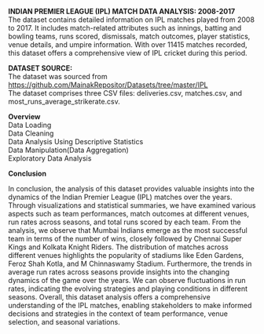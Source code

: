 **INDIAN PREMIER LEAGUE (IPL) MATCH DATA ANALYSIS: 2008-2017**  
The dataset contains detailed information on IPL matches played from 2008 to 2017. It includes match-related attributes such as innings, batting and bowling teams, runs scored, dismissals, match outcomes, player statistics, venue details, and umpire information. With over 11415 matches recorded, this dataset offers a comprehensive view of IPL cricket during this period.  


**DATASET SOURCE:**  
The dataset was sourced from https://github.com/MainakRepositor/Datasets/tree/master/IPL  
The dataset comprises three CSV files: deliveries.csv, matches.csv, and most_runs_average_strikerate.csv.

**Overview**  
Data Loading  
Data Cleaning  
Data Analysis Using Descriptive Statistics  
Data Manipulation(Data Aggregation)  
Exploratory Data Analysis

**Conclusion**

In conclusion, the analysis of this dataset provides valuable insights into the dynamics of the Indian Premier League (IPL) matches over the years. Through visualizations and statistical summaries, we have examined various aspects such as team performances, match outcomes at different venues, run rates across seasons, and total runs scored by each team.
From the analysis, we observe that Mumbai Indians emerge as the most successful team in terms of the number of wins, closely followed by Chennai Super Kings and Kolkata Knight Riders. The distribution of matches across different venues highlights the popularity of stadiums like Eden Gardens, Feroz Shah Kotla, and M Chinnaswamy Stadium.
Furthermore, the trends in average run rates across seasons provide insights into the changing dynamics of the game over the years. We can observe fluctuations in run rates, indicating the evolving strategies and playing conditions in different seasons.
Overall, this dataset analysis offers a comprehensive understanding of the IPL matches, enabling stakeholders to make informed decisions and strategies in the context of team performance, venue selection, and seasonal variations.
